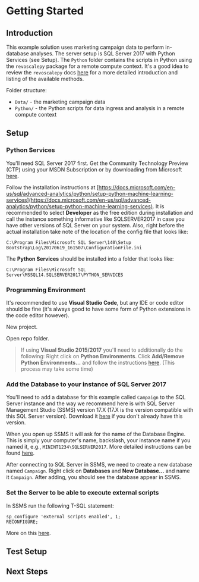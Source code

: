 # Getting Started

## Introduction

This example solution uses marketing campaign data to perform in-database analyses.  The server setup is SQL Server 2017 with Python Services (see Setup).  The `Python` folder contains the scripts in Python using the `revoscalepy` package for a remote compute context.  It's a good idea to review the `revoscalepy` docs [here](https://docs.microsoft.com/en-us/sql/advanced-analytics/python/what-is-revoscalepy) for a more detailed introduction and listing of the available methods.

Folder structure:

- `Data/` - the marketing campaign data
- `Python/` - the Python scripts for data ingress and analysis in a remote compute context

## Setup

### Python Services

You'll need SQL Server 2017 first.  Get the Community Technology Preview (CTP) using your MSDN Subscription or by downloading from Microsoft [here](https://www.microsoft.com/en-us/sql-server/sql-server-2017).

Follow the installation instructions at [https://docs.microsoft.com/en-us/sql/advanced-analytics/python/setup-python-machine-learning-services](https://docs.microsoft.com/en-us/sql/advanced-analytics/python/setup-python-machine-learning-services).  It is recommended to select **Developer** as the free edition during installation and call the instance something informative like SQLSERVER2017 in case you have other versions of SQL Server on your system.  Also, right before the actual installation take note of the location of the config file that looks like:

    C:\Program Files\Microsoft SQL Server\140\Setup Bootstrap\Log\20170619_161507\ConfigurationFile.ini

The **Python Services** should be installed into a folder that looks like:

    C:\Program Files\Microsoft SQL Server\MSSQL14.SQLSERVER2017\PYTHON_SERVICES

### Programming Environment

It's recommended to use **Visual Studio Code**, but any IDE or code editor should be fine (it's always good to have some form of Python extensions in the code editor however).

New project.

Open repo folder.

> If using **Visual Studio 2015/2017** you'll need to additionally do the following:  Right click on **Python Environments**.  Click **Add/Remove Python Environments...** and follow the instructions [here](https://docs.microsoft.com/en-us/visualstudio/python/python-environments#creating-an-environment-for-an-existing-interpreter).  (This process may take some time)

### Add the Database to your instance of SQL Server 2017

You'll need to add a database for this example called `Campaign` to the SQL Server instance and the way we recommend here is with SQL Server Management Studio (SSMS) version 17.X (17.X is the version compatible with this SQL Server version).  Download it [here](https://docs.microsoft.com/en-us/sql/ssms/download-sql-server-management-studio-ssms) if you don't already have this version.

When you open up SSMS it will ask for the name of the Database Engine.  This is simply your computer's name, backslash, your instance name if you named it, e.g., `MININT1234\SQLSERVER2017`.  More detailed instructions can be found [here](https://docs.microsoft.com/en-us/sql/ssms/download-sql-server-management-studio-ssms).

After connecting to SQL Server in SSMS, we need to create a new database named `Campaign`.  Right click on **Databases** and **New Database...** and name it `Campaign`.  After adding, you should see the database appear in SSMS.

### Set the Server to be able to execute external scripts

In SSMS run the following T-SQL statement:

    sp_configure 'external scripts enabled', 1;  
    RECONFIGURE;
    
More on this [here](https://docs.microsoft.com/en-us/sql/database-engine/configure-windows/external-scripts-enabled-server-configuration-option).

## Test Setup

## Next Steps
